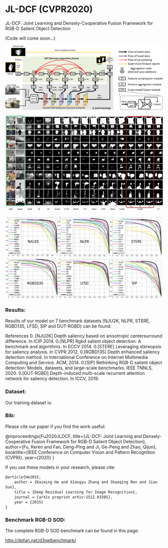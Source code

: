 # JL-DCF (CVPR2020)
JL-DCF: Joint Learning and Densely-Cooperative Fusion Framework for RGB-D Salient Object Detection 

(Code will come soon...)

![alt text](./JL-DCF_framework.png)

![alt text](./JL-DCF_visual_comparisons.png)

![alt text](./JL-DCF_results.png)

### Results:

Results of our model on 7 benchmark datasets (NJU2K, NLPR, STERE, RGBD135, LFSD, SIP and DUT-RGBD) can be found:

References
0. [NJU2K] Depth saliency based on anisotropic centersurround difference. In ICIP 2014.
0.[NLPR] Rgbd salient object detection: A benchmark and algorithms. In ECCV 2014.
0.[STERE] Leveraging stereopsis for saliency analysis. In CVPR 2012.
0.[RGBD135] Depth enhanced saliency detection method. In International Conference on Internet Multimedia Computing and Service. ACM, 2014.
0.[SIP] Rethinking RGB-D salient object detection: Models, datasets, and large-scale benchmarks. IEEE TNNLS, 2020.
0.[DUT-RGBD] Depth-induced multi-scale recurrent attention network for saliency detection. In ICCV, 2019.

### Dataset:

Our training dataset is:

### Bib:

Please cite our paper if you find the work useful:

@inproceedings{Fu2020JLDCF,
  title={JL-DCF: Joint Learning and Densely-Cooperative Fusion Framework for RGB-D Salient Object Detection},
  author={Fu, Keren and Fan, Deng-Ping and Ji, Ge-Peng and Zhao, Qijun},
  booktitle={IEEE Conference on Computer Vision and Pattern Recognition (CVPR)},
  year={2020}
}

If you use these models in your research, please cite:

	@article{He2015,
		author = {Kaiming He and Xiangyu Zhang and Shaoqing Ren and Jian Sun},
		title = {Deep Residual Learning for Image Recognition},
		journal = {arXiv preprint arXiv:1512.03385},
		year = {2015}
	}
  
### Benchmark RGB-D SOD:

The complete RGB-D SOD benchmark can be found in this page:

http://dpfan.net/d3netbenchmark/
